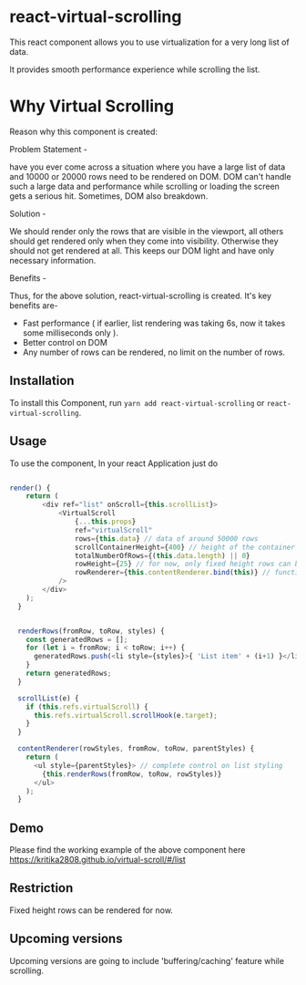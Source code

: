 # react-virtual-scrolling

This react component allows you to use virtualization for a very long list of data.

It provides smooth performance experience while scrolling the list.

# Why Virtual Scrolling

Reason why this component is created:

Problem Statement - 

have you ever come across a situation where you have a large list of data and 10000 or 20000 rows need to be rendered on DOM. DOM can't handle such a large data and performance while scrolling or loading the screen gets a serious hit. Sometimes, DOM also breakdown.

Solution -

We should render only the rows that are visible in the viewport, all others should get rendered only when they come into visibility.
Otherwise they should not get rendered at all.
This keeps our DOM light and have only necessary information.

Benefits -

Thus, for the above solution, react-virtual-scrolling is created. It's key benefits are-

- Fast performance ( if earlier, list rendering was taking 6s, now it takes some milliseconds only ).
- Better control on DOM
- Any number of rows can be rendered, no limit on the number of rows.

## Installation

To install this Component, run `yarn add react-virtual-scrolling` or `react-virtual-scrolling`.


## Usage

To use the component, In your react Application just do

```javascript

render() {
    return (
        <div ref="list" onScroll={this.scrollList}>
            <VirtualScroll
                {...this.props}
                ref="virtualScroll"
                rows={this.data} // data of around 50000 rows
                scrollContainerHeight={400} // height of the container that would remain visible
                totalNumberOfRows={(this.data.length) || 0}
                rowHeight={25} // for now, only fixed height rows can be rendered in the component
                rowRenderer={this.contentRenderer.bind(this)} // function for rendering different type of lists 
            />
        </div> 
    );
  }


  renderRows(fromRow, toRow, styles) {
    const generatedRows = [];
    for (let i = fromRow; i < toRow; i++) {
      generatedRows.push(<li style={styles}>{ 'List item' + (i+1) }</li>);
    }
    return generatedRows;
  }

  scrollList(e) {
    if (this.refs.virtualScroll) {
      this.refs.virtualScroll.scrollHook(e.target);
    }
  }

  contentRenderer(rowStyles, fromRow, toRow, parentStyles) {
    return (
      <ul style={parentStyles}> // complete control on list styling 
        {this.renderRows(fromRow, toRow, rowStyles)}
      </ul>
    );
  }


```

## Demo 

Please find the working example of the above component here https://kritika2808.github.io/virtual-scroll/#/list

## Restriction 

Fixed height rows can be rendered for now.

## Upcoming versions

Upcoming versions are going to include 'buffering/caching' feature while scrolling.


